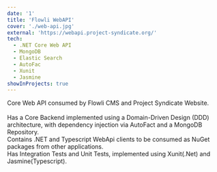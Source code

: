 ```yaml
---
date: '1'
title: 'Flowli WebAPI'
cover: './web-api.jpg'
external: 'https://webapi.project-syndicate.org/'
tech:
  - .NET Core Web API
  - MongoDB
  - Elastic Search
  - AutoFac
  - Xunit
  - Jasmine
showInProjects: true
---
```


Core Web API consumed by Flowli CMS and Project Syndicate Website.
<br/><br/>
Has a Core Backend implemented using a Domain-Driven Design (DDD) architecture, with dependency injection via AutoFact and a MongoDB Repository.<br/>
Contains .NET and Typescript WebApi clients to be consumed as NuGet packages from other applications.<br/>
Has Integration Tests and Unit Tests, implemented using Xunit(.Net) and Jasmine(Typescript).
